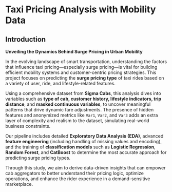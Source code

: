 # **Taxi Pricing Analysis with Mobility Data**

## **Introduction**

**Unveiling the Dynamics Behind Surge Pricing in Urban Mobility**

In the evolving landscape of smart transportation, understanding the factors that influence taxi pricing—especially surge pricing—is vital for building efficient mobility systems and customer-centric pricing strategies. This project focuses on predicting the **surge pricing type** of taxi rides based on a variety of user, ride, and lifestyle-related features.

Using a comprehensive dataset from **Sigma Cabs**, this analysis dives into variables such as **type of cab, customer history, lifestyle indicators, trip distance**, and **masked continuous variables**, to uncover meaningful patterns that drive dynamic fare adjustments. The presence of hidden features and anonymized metrics like `Var1`, `Var2`, and `Var3` adds an extra layer of complexity and realism to the dataset, simulating real-world business constraints.

Our pipeline includes detailed **Exploratory Data Analysis (EDA)**, advanced **feature engineering** (including handling of missing values and encoding), and the training of **classification models** such as **Logistic Regression**, **Random Forest**, and **CatBoost** to determine the most accurate approach for predicting surge pricing types.

Through this study, we aim to derive data-driven insights that can empower cab aggregators to better understand their pricing logic, optimize operations, and enhance the rider experience in a demand-sensitive marketplace.
